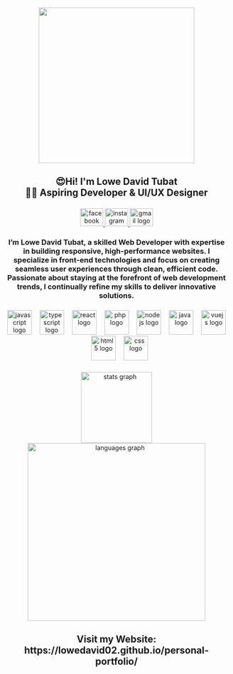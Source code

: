 <p align="center"></p>

###

<h3 align="left"></h3>

###

<div align="center">
  <img height="350" src="https://scontent.fmnl4-2.fna.fbcdn.net/v/t39.30808-6/476423905_644741834749230_6603757256054305608_n.jpg?_nc_cat=105&ccb=1-7&_nc_sid=a5f93a&_nc_eui2=AeFXRjTOycDXp9VbQCf8c-NaTR5wgi1wgphNHnCCLXCCmPuoWAfcF23fe_Piotasff71PS6IxBO8VL6AW3DN1GRW&_nc_ohc=rOjxO0MYY30Q7kNvwF0TZ5g&_nc_oc=AdmEk-7gKBWzAIcOEgep2VAGg9UMzoqJhSnHgh3iqMPqKwrt989Ep5Zb-D8QrxFuGnc&_nc_zt=23&_nc_ht=scontent.fmnl4-2.fna&_nc_gid=z3arcHxIkUHxTijWW49mfA&oh=00_AfUFS3BG8FRDKZFWtlltrHLybPj6nXTY7wuTxxaJnBZ9AQ&oe=68993E28"  />
</div>

###

<h2 align="center">😍Hi! I'm Lowe David Tubat<br>👩‍💻 Aspiring Developer & UI/UX Designer</h2>

###

<div align="center">
  <a href="https://web.facebook.com/EldieCetie" target="_blank">
    <img src="https://raw.githubusercontent.com/maurodesouza/profile-readme-generator/master/src/assets/icons/social/facebook/default.svg" width="52" height="40" alt="facebook logo"  />
  </a>
  <a href="ldct23" target="_blank">
    <img src="https://raw.githubusercontent.com/maurodesouza/profile-readme-generator/master/src/assets/icons/social/instagram/default.svg" width="52" height="40" alt="instagram logo"  />
  </a>
  <a href="lowedavidctubat02@gmail.com" target="_blank">
    <img src="https://raw.githubusercontent.com/maurodesouza/profile-readme-generator/master/src/assets/icons/social/gmail/default.svg" width="52" height="40" alt="gmail logo"  />
  </a>
</div>

###

<h3 align="center">I’m Lowe David Tubat, a skilled Web Developer with expertise in building responsive, high-performance websites. I specialize in front-end technologies and focus on creating seamless user experiences through clean, efficient code. Passionate about staying at the forefront of web development trends, I continually refine my skills to deliver innovative solutions.</h3>

###

<div align="center">
  <img src="https://cdn.jsdelivr.net/gh/devicons/devicon/icons/javascript/javascript-original.svg" height="55" alt="javascript logo"  />
  <img width="10" />
  <img src="https://cdn.jsdelivr.net/gh/devicons/devicon/icons/typescript/typescript-original.svg" height="55" alt="typescript logo"  />
  <img width="10" />
  <img src="https://cdn.jsdelivr.net/gh/devicons/devicon/icons/react/react-original.svg" height="55" alt="react logo"  />
  <img width="10" />
  <img src="https://cdn.jsdelivr.net/gh/devicons/devicon/icons/php/php-original.svg" height="55" alt="php logo"  />
  <img width="10" />
  <img src="https://cdn.jsdelivr.net/gh/devicons/devicon/icons/nodejs/nodejs-original.svg" height="55" alt="nodejs logo"  />
  <img width="10" />
  <img src="https://cdn.jsdelivr.net/gh/devicons/devicon/icons/java/java-original.svg" height="55" alt="java logo"  />
  <img width="10" />
  <img src="https://cdn.jsdelivr.net/gh/devicons/devicon/icons/vuejs/vuejs-original.svg" height="55" alt="vuejs logo"  />
  <img width="10" />
  <img src="https://cdn.jsdelivr.net/gh/devicons/devicon/icons/html5/html5-original.svg" height="55" alt="html5 logo"  />
  <img width="10" />
  <img src="https://cdn.jsdelivr.net/gh/devicons/devicon/icons/css3/css3-original.svg" height="55" alt="css logo"  />
</div>

###

<div align="center">
  <img src="https://github-readme-stats.vercel.app/api?username=LoweDavid02&hide_title=false&hide_rank=false&show_icons=true&include_all_commits=true&count_private=true&disable_animations=false&theme=radical&locale=en&hide_border=false&order=1" height="160" alt="stats graph" /> <br>
  <img src="https://github-readme-stats.vercel.app/api/top-langs?username=LoweDavid02&locale=en&hide_title=false&layout=compact&card_width=320&langs_count=9&theme=tokyonight&hide_border=false&order=2" height="400" alt="languages graph"  />
</div>

###

<h2 align="center">Visit my Website: <br>https://lowedavid02.github.io/personal-portfolio/</h2>

###

